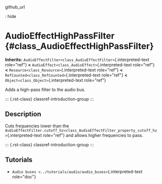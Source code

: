 github_url

:   hide

# AudioEffectHighPassFilter {#class_AudioEffectHighPassFilter}

**Inherits:**
`AudioEffectFilter<class_AudioEffectFilter>`{.interpreted-text
role="ref"} **\<** `AudioEffect<class_AudioEffect>`{.interpreted-text
role="ref"} **\<** `Resource<class_Resource>`{.interpreted-text
role="ref"} **\<** `RefCounted<class_RefCounted>`{.interpreted-text
role="ref"} **\<** `Object<class_Object>`{.interpreted-text role="ref"}

Adds a high-pass filter to the audio bus.

::: {.rst-class}
classref-introduction-group
:::

## Description

Cuts frequencies lower than the
`AudioEffectFilter.cutoff_hz<class_AudioEffectFilter_property_cutoff_hz>`{.interpreted-text
role="ref"} and allows higher frequencies to pass.

::: {.rst-class}
classref-introduction-group
:::

## Tutorials

- `Audio buses <../tutorials/audio/audio_buses>`{.interpreted-text
  role="doc"}

